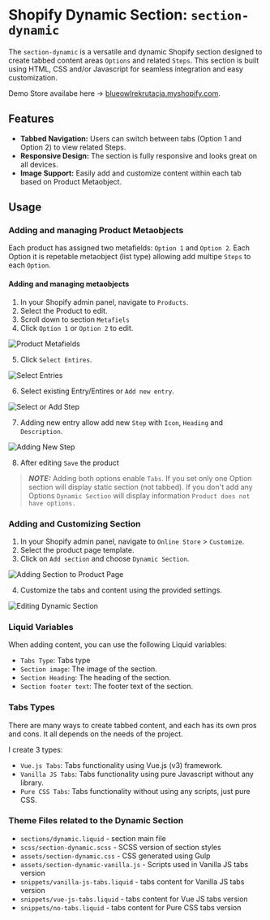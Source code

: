 # Shopify Dynamic Section: `section-dynamic`

The `section-dynamic` is a versatile and dynamic Shopify section designed to create tabbed content areas `Options` and related `Steps`. This section is built using HTML, CSS and/or Javascript for seamless integration and easy customization.

Demo Store availabe here -> [blueowlrekrutacja.myshopify.com](https://blueowlrekrutacja.myshopify.com/).

## Features

- **Tabbed Navigation:** Users can switch between tabs (Option 1 and Option 2) to view related Steps.
- **Responsive Design:** The section is fully responsive and looks great on all devices.
- **Image Support:** Easily add and customize content within each tab based on Product Metaobject.

## Usage

### Adding and managing Product Metaobjects

Each product has assigned two metafields: `Option 1` and `Option 2`.
Each Option it is repetable metaobject (list type) allowing add multipe `Steps` to each `Option`.

#### Adding and managing metaobjects

1. In your Shopify admin panel, navigate to `Products`.
2. Select the Product to edit.
3. Scroll down to section `Metafiels`
4. Click `Option 1` or `Option 2` to edit.

![Product Metafields](images/edit-options.png)

5. Click `Select Entires`.

![Select Entries](images/select-entries.png)

6. Select existing Entry/Entires or `Add new entry`.

![Select or Add Step](images/select-or-add-step.png)

7. Adding new entry allow add new `Step` with `Icon`, `Heading` and `Description`.

![Adding New Step](images/adding-new-step.png)

8. After editing `Save` the product

> **_NOTE:_**  Adding both options enable `Tabs`. If you set only one Option section will display static section (not tabbed). If you don't add any Options `Dynamic Section` will display information `Product does not have options.`


### Adding and Customizing Section

1. In your Shopify admin panel, navigate to `Online Store` > `Customize`.
2. Select the product page template.
3. Click on `Add section` and choose `Dynamic Section`.

![Adding Section to Product Page](images/adding-section.png)

4. Customize the tabs and content using the provided settings.

![Editing Dynamic Section](images/editing-section.png)

### Liquid Variables

When adding content, you can use the following Liquid variables:

- `Tabs Type`: Tabs type
- `Section image`: The image of the section.
- `Section Heading`: The heading of the section.
- `Section footer text`: The footer text of the section.


### Tabs Types

There are many ways to create tabbed content, and each has its own pros and cons. It all depends on the needs of the project. 

I create 3 types:

- `Vue.js Tabs`: Tabs functionality using Vue.js (v3) framework. 
- `Vanilla JS Tabs`: Tabs functionality using pure Javascript without any library.
- `Pure CSS Tabs`: Tabs functionality without using any scripts, just pure CSS.


### Theme Files related to the Dynamic Section

- `sections/dynamic.liquid` - section main file
- `scss/section-dynamic.scss` - SCSS version of section styles
- `assets/section-dynamic.css` - CSS generated using Gulp
- `assets/section-dynamic-vanilla.js` - Scripts used in Vanilla JS tabs version
- `snippets/vanilla-js-tabs.liquid` - tabs content for Vanilla JS tabs version
- `snippets/vue-js-tabs.liquid` - tabs content for Vue JS tabs version
- `snippets/no-tabs.liquid` - tabs content for Pure CSS tabs version

